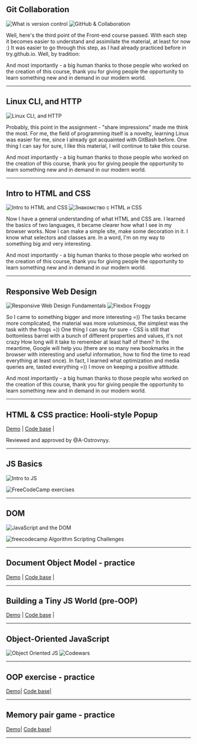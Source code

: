 ## Git Collaboration
![What is version control](https://raw.githubusercontent.com/xT0PERx/kottans-frontend/master/Screenshoots/0.Git%20Basics.jpg)
![GitHub & Collaboration](https://raw.githubusercontent.com/xT0PERx/kottans-frontend/master/Screenshoots/2.VCS%20(hello%20gitty)%2C%20GitHub%20and%20Collaboration.jpg)

<p>Well, here's the third point of the Front-end course passed. With each step it becomes easier to understand and assimilate the material, at least for now :) It was easier to go through this step, as I had already practiced before in try.github.io. Well, by tradition:</p>
<p>And most importantly - a big human thanks to those people who worked on the creation of this course, thank you for giving people the opportunity to learn something new and in demand in our modern world.</p>

---

## Linux CLI, and HTTP 
![Linux CLI, and HTTP](https://raw.githubusercontent.com/xT0PERx/kottans-frontend/master/Screenshoots/1.Linux%20CLI%20and%20Networking.jpg)
<p>Probably, this point in the assignment - "share impressions" made me think the most. For me, the field of programming itself is a novelty, learning Linux was easier for me, since I already got acquainted with GitBash before. One thing I can say for sure, I like this material, I will continue to take this course.</p>
<p>And most importantly - a big human thanks to those people who worked on the creation of this course, thank you for giving people the opportunity to learn something new and in demand in our modern world.</p>

---

## Intro to HTML and CSS
![Intro to HTML and CSS](https://github.com/xT0PERx/kottans-frontend/blob/master/Screenshoots/3.Intro%20to%20HTML%20and%20CSS.jpg?raw=true)
![Знакомство с HTML и CSS](https://github.com/xT0PERx/kottans-frontend/blob/master/Screenshoots/%D0%97%D0%BD%D0%B0%D0%BA%D0%BE%D0%BC%D1%81%D1%82%D0%B2%D0%BE%20%D1%81%20HTML%20%D0%B8%20CSS%20-%20done.jpg?raw=true)

<p>Now I have a general understanding of what HTML and CSS are. I learned the basics of two languages, it became clearer how what I see in my browser works. Now I can make a simple site, make some decoration in it. I know what selectors and classes are. In a word, I'm on my way to something big and very interesting.</p>
<p>And most importantly - a big human thanks to those people who worked on the creation of this course, thank you for giving people the opportunity to learn something new and in demand in our modern world.</p>

---

## Responsive Web Design
![Responsive Web Design Fundamentals](https://github.com/xT0PERx/kottans-frontend/blob/master/Screenshoots/Responsive%20Web%20Design%20Fundamentals-Done.jpg?raw=true)
![Flexbox Froggy](https://github.com/xT0PERx/kottans-frontend/blob/master/Screenshoots/Flexbox%20Froggy%20-done.jpg?raw=true)

<p>So I came to something bigger and more interesting =)) The tasks became more complicated, the material was more voluminous, the simplest was the task with the frogs =)) One thing I can say for sure - CSS is still that bottomless barrel with a bunch of different properties and values, it's not crazy How long will it take to remember at least half of them? In the meantime, Google will help you (there are so many new bookmarks in the browser with interesting and useful information, how to find the time to read everything at least once). In fact, I learned what optimization and media queries are, tasted everything =)) I move on keeping a positive attitude.</p>
<p>And most importantly - a big human thanks to those people who worked on the creation of this course, thank you for giving people the opportunity to learn something new and in demand in our modern world.</p>

---

## HTML & CSS practice: Hooli-style Popup
[Demo](https://xt0perx.github.io/popup-style/) |
[Code base](https://github.com/xT0PERx/popup-style) |
<p>Reviewed and approved by @A-Ostrovnyy.</p>

---

## JS Basics
![Intro to JS](https://github.com/xT0PERx/kottans-frontend/blob/master/Screenshoots/Intro%20to%20JS.jpg?raw=true)

![FreeCodeCamp exercises](https://github.com/xT0PERx/kottans-frontend/blob/master/Screenshoots/FreeCodeCamp%20exercises.jpg?raw=true)

---

## DOM
![JavaScript and the DOM](https://github.com/xT0PERx/kottans-frontend/blob/master/Screenshoots/DOM%20-%20done.jpg?raw=true)

![freecodecamp Algorithm Scripting Challenges](https://github.com/xT0PERx/kottans-frontend/blob/master/Screenshoots/DOM%20-%20freeCodeCamp.jpg?raw=true)

---

## Document Object Model - practice
[Demo](https://xt0perx.github.io/js-DOM-side-menu/) |
[Code base](https://github.com/xT0PERx/js-DOM-side-menu) |

---

## Building a Tiny JS World (pre-OOP)
[Demo](https://xt0perx.github.io/a-tiny-JS-world/) |
[Code base](https://github.com/xT0PERx/a-tiny-JS-world/blob/master/index.js) |

---

## Object-Oriented JavaScript
![Object Oriented JS](https://github.com/xT0PERx/kottans-frontend/blob/master/Screenshoots/OOP%20-%20done.jpg?raw=true)
![Codewars](https://github.com/xT0PERx/kottans-frontend/blob/master/Screenshoots/CodeWars.jpg?raw=true)

---

## OOP exercise - practice
[Demo](https://xt0perx.github.io/OOP-exercise/)|
[Code base](https://github.com/xT0PERx/OOP-exercise)|

---

## Memory pair game - practice
[Demo](https://xt0perx.github.io/Memory-pair-game/)|
[Code base](https://github.com/xT0PERx/Memory-pair-game)|

---
